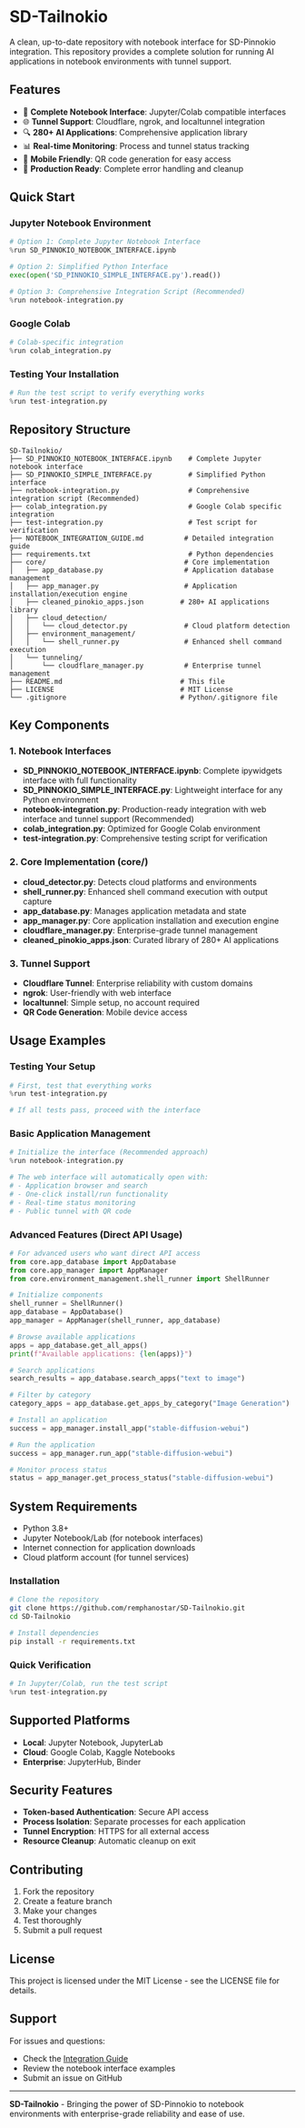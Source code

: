 # SD-Tailnokio

A clean, up-to-date repository with notebook interface for SD-Pinnokio integration. This repository provides a complete solution for running AI applications in notebook environments with tunnel support.

## Features

- 📓 **Complete Notebook Interface**: Jupyter/Colab compatible interfaces
- 🌐 **Tunnel Support**: Cloudflare, ngrok, and localtunnel integration
- 🔍 **280+ AI Applications**: Comprehensive application library
- 📊 **Real-time Monitoring**: Process and tunnel status tracking
- 📱 **Mobile Friendly**: QR code generation for easy access
- 🚀 **Production Ready**: Complete error handling and cleanup

## Quick Start

### Jupyter Notebook Environment
```python
# Option 1: Complete Jupyter Notebook Interface
%run SD_PINNOKIO_NOTEBOOK_INTERFACE.ipynb

# Option 2: Simplified Python Interface
exec(open('SD_PINNOKIO_SIMPLE_INTERFACE.py').read())

# Option 3: Comprehensive Integration Script (Recommended)
%run notebook-integration.py
```

### Google Colab
```python
# Colab-specific integration
%run colab_integration.py
```

### Testing Your Installation
```python
# Run the test script to verify everything works
%run test-integration.py
```

## Repository Structure

```
SD-Tailnokio/
├── SD_PINNOKIO_NOTEBOOK_INTERFACE.ipynb    # Complete Jupyter notebook interface
├── SD_PINNOKIO_SIMPLE_INTERFACE.py         # Simplified Python interface
├── notebook-integration.py                 # Comprehensive integration script (Recommended)
├── colab_integration.py                    # Google Colab specific integration
├── test-integration.py                     # Test script for verification
├── NOTEBOOK_INTEGRATION_GUIDE.md          # Detailed integration guide
├── requirements.txt                        # Python dependencies
├── core/                                  # Core implementation
│   ├── app_database.py                    # Application database management
│   ├── app_manager.py                     # Application installation/execution engine
│   ├── cleaned_pinokio_apps.json         # 280+ AI applications library
│   ├── cloud_detection/
│   │   └── cloud_detector.py              # Cloud platform detection
│   ├── environment_management/
│   │   └── shell_runner.py                # Enhanced shell command execution
│   └── tunneling/
│       └── cloudflare_manager.py          # Enterprise tunnel management
├── README.md                             # This file
├── LICENSE                               # MIT License
└── .gitignore                            # Python/.gitignore file
```

## Key Components

### 1. Notebook Interfaces
- **SD_PINNOKIO_NOTEBOOK_INTERFACE.ipynb**: Complete ipywidgets interface with full functionality
- **SD_PINNOKIO_SIMPLE_INTERFACE.py**: Lightweight interface for any Python environment
- **notebook-integration.py**: Production-ready integration with web interface and tunnel support (Recommended)
- **colab_integration.py**: Optimized for Google Colab environment
- **test-integration.py**: Comprehensive testing script for verification

### 2. Core Implementation (core/)
- **cloud_detector.py**: Detects cloud platforms and environments
- **shell_runner.py**: Enhanced shell command execution with output capture
- **app_database.py**: Manages application metadata and state
- **app_manager.py**: Core application installation and execution engine
- **cloudflare_manager.py**: Enterprise-grade tunnel management
- **cleaned_pinokio_apps.json**: Curated library of 280+ AI applications

### 3. Tunnel Support
- **Cloudflare Tunnel**: Enterprise reliability with custom domains
- **ngrok**: User-friendly with web interface
- **localtunnel**: Simple setup, no account required
- **QR Code Generation**: Mobile device access

## Usage Examples

### Testing Your Setup
```python
# First, test that everything works
%run test-integration.py

# If all tests pass, proceed with the interface
```

### Basic Application Management
```python
# Initialize the interface (Recommended approach)
%run notebook-integration.py

# The web interface will automatically open with:
# - Application browser and search
# - One-click install/run functionality
# - Real-time status monitoring
# - Public tunnel with QR code
```

### Advanced Features (Direct API Usage)
```python
# For advanced users who want direct API access
from core.app_database import AppDatabase
from core.app_manager import AppManager
from core.environment_management.shell_runner import ShellRunner

# Initialize components
shell_runner = ShellRunner()
app_database = AppDatabase()
app_manager = AppManager(shell_runner, app_database)

# Browse available applications
apps = app_database.get_all_apps()
print(f"Available applications: {len(apps)}")

# Search applications
search_results = app_database.search_apps("text to image")

# Filter by category
category_apps = app_database.get_apps_by_category("Image Generation")

# Install an application
success = app_manager.install_app("stable-diffusion-webui")

# Run the application
success = app_manager.run_app("stable-diffusion-webui")

# Monitor process status
status = app_manager.get_process_status("stable-diffusion-webui")
```

## System Requirements

- Python 3.8+
- Jupyter Notebook/Lab (for notebook interfaces)
- Internet connection for application downloads
- Cloud platform account (for tunnel services)

### Installation
```bash
# Clone the repository
git clone https://github.com/remphanostar/SD-Tailnokio.git
cd SD-Tailnokio

# Install dependencies
pip install -r requirements.txt
```

### Quick Verification
```python
# In Jupyter/Colab, run the test script
%run test-integration.py
```

## Supported Platforms

- **Local**: Jupyter Notebook, JupyterLab
- **Cloud**: Google Colab, Kaggle Notebooks
- **Enterprise**: JupyterHub, Binder

## Security Features

- **Token-based Authentication**: Secure API access
- **Process Isolation**: Separate processes for each application
- **Tunnel Encryption**: HTTPS for all external access
- **Resource Cleanup**: Automatic cleanup on exit

## Contributing

1. Fork the repository
2. Create a feature branch
3. Make your changes
4. Test thoroughly
5. Submit a pull request

## License

This project is licensed under the MIT License - see the LICENSE file for details.

## Support

For issues and questions:
- Check the [Integration Guide](NOTEBOOK_INTEGRATION_GUIDE.md)
- Review the notebook interface examples
- Submit an issue on GitHub

---

**SD-Tailnokio** - Bringing the power of SD-Pinnokio to notebook environments with enterprise-grade reliability and ease of use.
